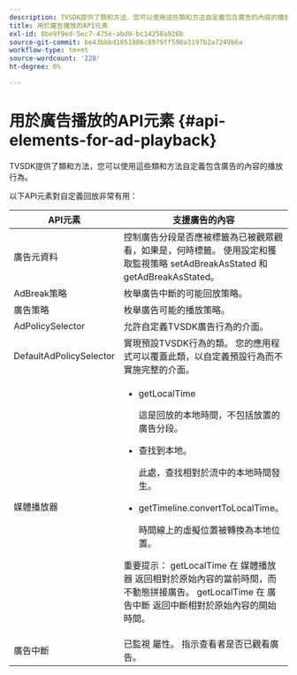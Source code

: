 ```yaml
---
description: TVSDK提供了類和方法，您可以使用這些類和方法自定義包含廣告的內容的播放行為。
title: 用於廣告播放的API元素
exl-id: 0be9f9ed-5ec7-475e-abd0-bc14258a926b
source-git-commit: be43bbbd1051886c8979ff590a3197b2a7249b6a
workflow-type: tm+mt
source-wordcount: '228'
ht-degree: 0%

---
```


# 用於廣告播放的API元素 {#api-elements-for-ad-playback}

TVSDK提供了類和方法，您可以使用這些類和方法自定義包含廣告的內容的播放行為。

以下API元素對自定義回放非常有用：

<table id="table_B07E373B9D2B425AB36466B1D42411AD"> 
 <thead> 
  <tr> 
   <th colname="col1" class="entry"> API元素 </th> 
   <th colname="col2" class="entry"> 支援廣告的內容 </th> 
  </tr> 
 </thead>
 <tbody> 
  <tr> 
   <td colname="col1"><span class="apiname"> 廣告元資料 </span> </td> 
   <td colname="col2">控制廣告分段是否應被標籤為已被觀眾觀看，如果是，何時標籤。 使用設定和獲取監視策略 <span class="codeph"> setAdBreakAsStated</span> 和 <span class="codeph"> getAdBreakAsStated</span>。 </td> 
  </tr> 
  <tr> 
   <td colname="col1"><span class="apiname"> AdBreak策略</span> </td> 
   <td colname="col2"> 枚舉廣告中斷的可能回放策略。 </td> 
  </tr> 
  <tr> 
   <td colname="col1"><span class="apiname"> 廣告策略</span> </td> 
   <td colname="col2"> 枚舉廣告可能的播放策略。 </td> 
  </tr> 
  <tr> 
   <td colname="col1"><span class="apiname"> AdPolicySelector </span> </td> 
   <td colname="col2"> 允許自定義TVSDK廣告行為的介面。 </td> 
  </tr> 
  <tr> 
   <td colname="col1"><span class="apiname"> DefaultAdPolicySelector </span> </td> 
   <td colname="col2"> 實現預設TVSDK行為的類。 您的應用程式可以覆蓋此類，以自定義預設行為而不實施完整的介面。 </td> 
  </tr> 
  <tr> 
   <td colname="col1"> <span class="apiname"> 媒體播放器</span> </td> 
   <td colname="col2"> 
    <ul id="ul_37700A741403448A8760FDDA68B099AA"> 
     <li id="li_B465170D449E49489C5924572BEEB4A5"><span class="codeph"> getLocalTime</span> <p>這是回放的本地時間，不包括放置的廣告分段。 </p> </li> 
     <li id="li_D9D68CF428904BB2B84E1BCE828A90DC"><span class="codeph"> 查找到本地</span>。 <p>此處，查找相對於流中的本地時間發生。 </p> </li> 
     <li id="li_9DBCA75537DC4824AA66B53A3FA28812"><span class="codeph"> getTimeline.convertToLocalTime</span>。 <p>時間線上的虛擬位置被轉換為本地位置。 </p> </li> 
    </ul> <p>重要提示：  <span class="codeph"> getLocalTime</span> 在 <span class="codeph"> 媒體播放器</span> 返回相對於原始內容的當前時間，而不動態拼接廣告。 <span class="codeph"> getLocalTime</span> 在 <span class="codeph"> 廣告中斷</span> 返回中斷相對於原始內容的開始時間。 </p> </td> 
  </tr> 
  <tr> 
   <td colname="col1"><span class="apiname"> 廣告中斷</span> </td> 
   <td colname="col2"><span class="codeph"> 已監視</span> 屬性。 指示查看者是否已觀看廣告。 </td> 
  </tr> 
 </tbody> 
</table>
